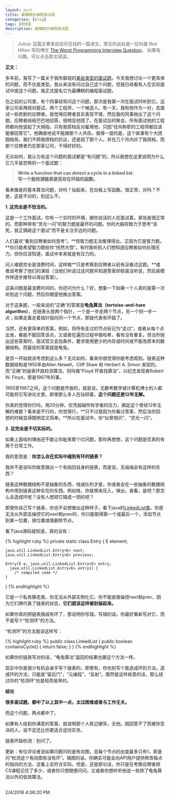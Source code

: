 ```yaml
---
layout: post
title: 最糟糕的编程面试题
categories: [blog]
tags: [职场]
description: 最糟糕的编程面试题
---
```


> Julius: 这篇文章来自伯乐在线的一篇译文，原文的出处是一位叫做 Rod Hilton 写的博文 [The Worst Programming Interview Question](http://www.nomachetejuggling.com/2014/06/24/the-worst-programming-interview-question/)。 如果有兴趣，可以点击原文阅读。

**正文：**<br/>

多年前，我写了一篇关于我所鄙视的[某些类型的面试题](http://www.nomachetejuggling.com/2008/12/11/my-least-favorite-interview-question/)。今天我想讨论一个更具体的问题，而不仅是类型。我从来没有问过自己这个问题，但我已经看有人在实际面试中提这个问题，我正式提名它为最糟糕的编程面试题。<br/>

在之前的公司里，有个同事经常问这个问题，那次是我第一次在面试时听到它。这家公司采用结对面试，两个工程师，一个候选人。有一天，我和他作为一对，去面试一些悲剧的应聘者。我觉得应聘者其实表现不错，然后我的同事抛出了这个问题。应聘者结结巴巴地回答，很明显他囧了。在面试后的聚会，所有面试他的工程师都向他竖起了大拇指，只有我搭档反对雇用他，只因“任何称职的工程师都应该能够回答它”。他确凿地说不能跟那个人共存。值得一提的是，这个故事有个大团圆结局，我们不顾我搭档的抗议，还是招了那个人，并在几个月内炒了我搭档，而那个应聘者仍在那家公司，干得好好的。<br/>

无论如何，我认为有这个问题的面试都是“有问题”的，所以我想在这里说明为什么它几乎是恐怖的一个面试题：<br/>

> **Write a function that can detect a cycle in a linked list.** <br/>
> **写一个能检测链表是否存在环路的函数。**

看来像是的基本算法问题，对吗？站起来，在白板上写函数。很正常，对吗？不是，这是不对的，别这么干。<br/>

**1. 这完全是不恰当的。**

这是一个工作面试。你有一个实时的环境，跟你说话的人在面试着。紧张是很正常的。而那种带有“灵光一闪”的智力题是最坏的问题。你的大脑将致力于思考“该死，我正搞砸这个面试”而不是关注手边的问题。<br/>

人们喜欢“看到应聘者如何思考”。**但智力题无法推理得出，正因为它是智力题。**你只能希望智力题给你“恍然大悟”。有时我听到人们想知道应聘者如何处理压力，但你应该知道，面试中本来就是有压力的。<br/>

问人难题完全是浪费时间，这样做**只是考察到应聘者以前有没看过这题。**或者说考察了他们的演技（当他们听说过这问题并知道答案却假装没听说，然后装模作样逐步推导以得出答案）。<br/>

这条问题是最浪费时间的。你还问为什么？好，想象一下如果一个人真的是第一次听到这个问题，然后你期望他推出答案。<br/>

对于这条题，一般来说的“正确”的答案是**龟兔算法（tortoise-and-hare algorithm）**，在链表头放两个指针，一个是一步走两个节点，另一个则一步一点；如果走着走着指针指向同一个节点，那就代表有环路了。<br/>

当然，还有更简单的答案，例如，将所有走过的节点标记为“走过”，或者从每个点出发，看能不能回答该点，又或者在遍历过程中做哈希，看有没有重复。但当你抛出这些答案时，面试官又会加条件，要求使用更少的内存或时间或不能改原本的数据结构。而最佳的答案就是龟兔。<br/>

是否一开始就该考虑到这么多？无论如何，看来你很觉得你能考虑周到。链表这种数据结构是1955年由Allen Newell，Cliff Shaw 和 Herbert A. Simon 发现的。而“正确”的链表环路检测算法，则叫做“Floyd 环查找算法”，以纪念发现者Robert W. Floyd，那是1967年的事。<br/>

1955至1967之间，这个问题是开放的，就是说，无数考数学或计算机博士的人都可能将它写进论文里。即使那么多人在钻研着，**这个问题还是12年无解。**<br/>

你真的觉得你行吗，用20分钟，仅凭超越所有学者的压力，搞定这个曾经12年无解的难题？看来是不行的，你觉得行，**只不过是因为你看过答案，然后当你回想的时候显得既明显又简单。**所以在面试中，你“似曾相识”、“灵光一闪”。<br/>

**2. 这完全是不切实际的。**

如果上面给的理由还不能让你耻笑那个烂问题，那你再想想，这个问题是否真的有用于日常工作。<br/>

我的意思是：**你怎么会在实际中碰到有环的链表？**<br/>

我并不是说叫你故意搞出一个有指回自身的链表，而是说，无端端会有这样的东西？<br/>

链表这种数据结构不是抽象的东西，栈或队列才是，你或者会在一些抽象的数据结构中用到链表这种实在的东西。例如栈，你就用来压入，弹出，查看，是吧？那怎么会造成环呢？没有人想把它搞成一团的吧？<br/>

即使你自己写个链表，你也不会想做出这种样子。看下java的[LinkedList类](http://docs.oracle.com/javase/7/docs/api/java/util/LinkedList.html)，你是无法从外部去操控它的next和prev的，你只能取得第一个或最后一个，添加节点到某一位置，按位置或值删除节点。<br/>

看下java源码就知道，真的没有：<br/>

{% highlight ruby %}
private static class Entry <E> {
    E element;
 
    java.util.LinkedList.Entry<E> next;
    java.util.LinkedList.Entry<E> previous;
 
    Entry(E e, java.util.LinkedList.Entry<E> entry, 
      java.util.LinkedList.Entry<E> entry1) {
        /* compiled code */
    }
}
{% endhighlight %}

它是一个私有静态类，你无法从外部实例化它。你不能直接操控next和prev，因为它们俩代表了链表的状态，**它们就该这样被封装起来。**<br/>

如果你真的把链表搞成有环了，那说明你写错。写错的话，你最好重新写对它，而不是写个“检测环”的方法。<br/>

“检测环”的方法就该这样写：<br/>

{% highlight ruby %}
public class LinkedList { 
    public boolean containsCycle() { 
        return false; 
    } 
}
{% endhighlight %}

如果你的链表写对的话，“龟兔算法”返回的结果也跟这个方法一样。<br/>

现实中你是很少有机会亲手写个链表的，即使有，你也别写个能造成环的方法。造成环的方法，只能是“留后门”，“元编程”，“反射”。既然是这样故意的话，那么绕过你的“检测环”也是轻而易举的。<br/>

**结论**

**很多面试题，都中了以上其中一点，太过困难或者与工作无关。**

而这个问题，两点都中了。<br/>

如果有人给到你满意的答案，就说明那个人死记硬背，无他。因回答不了而被你否决的人，说不定还比你更适合这份实务。<br/>

链表环路检测：别问了。<br/>

更新：有位评论者说如果问题问的是有向图，且每个节点的出度最多只有1，即是问“检测这个有向图有没有环”。搞图的话，你确实可能会向API用户提供修改每点的指向的方法，这看上去符合实际。但是，还是那句话，你只是在考察应聘者把CS课程记住了多少，或者你只想随便问问，又或者你想听听他说一些除了龟兔算法以外的低效算法。<br/>
<br/>

2/4/2016 4:06:20 PM 